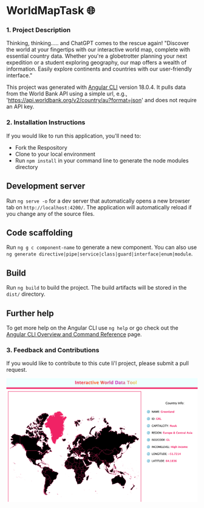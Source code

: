 # WorldMapTask 🌐

### 1. Project Description

Thinking, thinking..... and ChatGPT comes to the rescue again!
"Discover the world at your fingertips with our interactive world map, complete with essential country data. Whether you're a globetrotter planning your next expedition or a student exploring geography, our map offers a wealth of information. Easily explore continents and countries with our user-friendly interface."

This project was generated with [Angular CLI](https://github.com/angular/angular-cli) version 18.0.4. It pulls data from the World Bank API using a simple url, e.g., 'https://api.worldbank.org/v2/country/au?format=json' and does not require an API key.


### 2. Installation Instructions

If you would like to run this application, you'll need to:

* Fork the Respository
* Clone to your local environment
* Run `npm install` in your command line to generate the node modules directory

## Development server

Run `ng serve -o` for a dev server that automatically opens a new browser tab on `http://localhost:4200/`. The application will automatically reload if you change any of the source files.

## Code scaffolding

Run `ng g c component-name` to generate a new component. You can also use `ng generate directive|pipe|service|class|guard|interface|enum|module`.

## Build

Run `ng build` to build the project. The build artifacts will be stored in the `dist/` directory.

## Further help

To get more help on the Angular CLI use `ng help` or go check out the [Angular CLI Overview and Command Reference](https://angular.dev/tools/cli) page.

### 3. Feedback and Contributions

If you would like to contribute to this cute li'l project, please submit a pull request. 
<p align="center">
  <img src="src/assets/world-proj.png" width="600">
</p>


